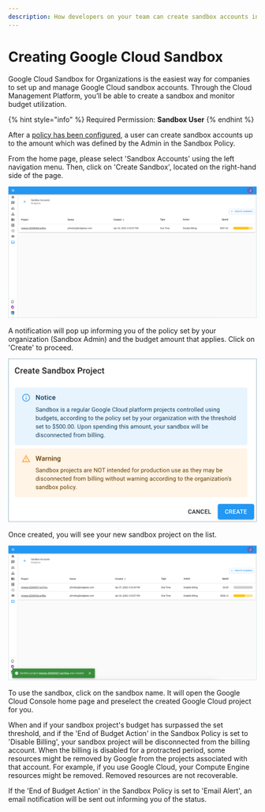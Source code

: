 ```yaml
---
description: How developers on your team can create sandbox accounts in a few clicks.
---
```


# Creating Google Cloud Sandbox

Google Cloud Sandbox for Organizations is the easiest way for companies to set up and manage Google Cloud sandbox accounts. Through the Cloud Management Platform, you’ll be able to create a sandbox and monitor budget utilization.

{% hint style="info" %}
Required Permission: **Sandbox User**
{% endhint %}

After a [policy has been configured](https://app.gitbook.com/@doitintl/s/cmp/cloud-sandbox-management/configuring-a-policy-for-sandbox-accounts), a user can create sandbox accounts up to the amount which was defined by the Admin in the Sandbox Policy.

From the home page, please select 'Sandbox Accounts' using the left navigation menu. Then, click on 'Create Sandbox', located on the right-hand side of the page.

![](../.gitbook/assets/click-create-sandbox.png)

A notification will pop up informing you of the policy set by your organization \(Sandbox Admin\) and the budget amount that applies. Click on 'Create' to proceed.

![](../.gitbook/assets/create-sandbox-acct.png)

Once created, you will see your new sandbox project on the list.

![](../.gitbook/assets/sandbox-created2.png)

To use the sandbox, click on the sandbox name. It will open the Google Cloud Console home page and preselect the created Google Cloud project for you.

When and if your sandbox project's budget has surpassed the set threshold, and if the 'End of Budget Action' in the Sandbox Policy is set to 'Disable Billing', your sandbox project will be disconnected from the billing account. When the billing is disabled for a protracted period, some resources might be removed by Google from the projects associated with that account. For example, if you use Google Cloud, your Compute Engine resources might be removed. Removed resources are not recoverable.

If the 'End of Budget Action' in the Sandbox Policy is set to 'Email Alert', an email notification will be sent out informing you of the status.

